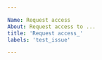 ```yaml
---

Name: Request access
About: Request access to ...
title: 'Request access_'
labels: 'test_issue'

---
```



